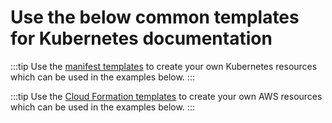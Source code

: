 # Use the below common templates for Kubernetes documentation

:::tip
Use the [manifest templates](./manifests) to create your own Kubernetes resources which can be used in the examples below.
:::


:::tip
Use the [Cloud Formation templates](https://github.com/anveshmuppeda/kubernetes/tree/main/docs/001-eks-guides/cloudformation) to create your own AWS resources which can be used in the examples below.
:::

